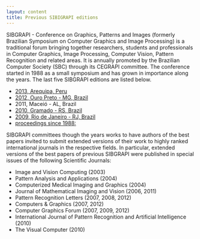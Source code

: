 ```yaml
---
layout: content
title: Previous SIBIGRAPI editions
---
```


SIBGRAPI - Conference on Graphics, Patterns and Images (formerly
Brazilian Symposium on Computer Graphics and Image Processing) is a
traditional forum bringing together researchers, students and
professionals in Computer Graphics, Image Processing, Computer Vision,
Pattern Recognition and related areas. It is annually promoted by the
Brazilian Computer Society (SBC) through its CEGRAPI committee. The
conference started in 1988 as a small symposium and has grown in
importance along the years. The last five SIBGRAPI editions are listed
below.

- [2013, Arequipa, Peru](http://www.ucsp.edu.pe/sibgrapi2013/)
- [2012, Ouro Preto - MG, Brazil](http://www.decom.ufop.br/sibgrapi2012/)
- 2011, Maceió  - AL, Brazil
- [2010, Gramado - RS, Brazil](http://www.inf.ufrgs.br/sibgrapi2010/)
- [2009, Rio de Janeiro - RJ, Brazil](http://www.matmidia.mat.puc-rio.br/sibgrapi2009/)
- [proceedings since 1988:](http://sibgrapi.sid.inpe.br/)

SIBGRAPI committees though the years works to have authors of the best
papers invited to submit extended versions of their work to highly
ranked international journals in the respective fields. In particular,
extended versions of the best papers of previous SIBGRAPI were
published in special issues of the following Scientific Journals:

- Image and Vision Computing (2003)
- Pattern Analysis and Applications (2004)
- Computerized Medical Imaging and Graphics (2004)
- Journal of Mathematical Imaging and Vision (2006, 2011)
- Pattern Recognition Letters (2007, 2008, 2012)
- Computers & Graphics (2007, 2012)
- Computer Graphics Forum (2007, 2009, 2012)
- International Journal of Pattern Recognition and Artificial Intelligence (2010)
- The Visual Computer (2010)

